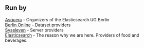 ## Run by

[Asquera](http://asquera.de) - Organizers of the Elasticsearch UG Berlin  
[Berlin Online](http://www.berlinonline.net) - Dataset providers  
[Syseleven](http://syseleven.de) - Server providers  
[Elasticsearch](http://elasticsearch.com) - The reason why we are here. Providers of food and beverages.
